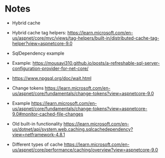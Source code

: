 # Notes

- Hybrid cache

- Hybrid cache tag helpers: https://learn.microsoft.com/en-us/aspnet/core/mvc/views/tag-helpers/built-in/distributed-cache-tag-helper?view=aspnetcore-9.0

- SqlDependency example
- Example: https://mousavi310.github.io/posts/a-refreshable-sql-server-configuration-provider-for-net-core/
- https://www.npgsql.org/doc/wait.html


- Change tokens https://learn.microsoft.com/en-us/aspnet/core/fundamentals/change-tokens?view=aspnetcore-9.0
- Example https://learn.microsoft.com/en-us/aspnet/core/fundamentals/change-tokens?view=aspnetcore-9.0#monitor-cached-file-changes


- Old built-in functionality https://learn.microsoft.com/en-us/dotnet/api/system.web.caching.sqlcachedependency?view=netframework-4.8.1

- Different types of cache https://learn.microsoft.com/en-us/aspnet/core/performance/caching/overview?view=aspnetcore-9.0